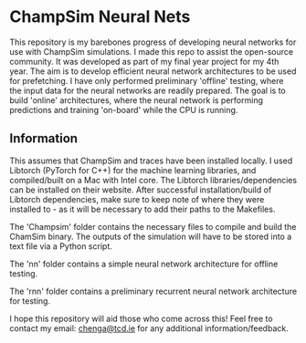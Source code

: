 # ChampSim Neural Nets

This repository is my barebones progress of developing neural networks for use with ChampSim simulations. I made this repo to assist the open-source community. It was developed as part of my final year project for my 4th year. The aim is to develop efficient neural network architectures to be used for prefetching. I have only performed preliminary 'offline' testing, where the input data for the neural networks are readily prepared. The goal is to build 'online' architectures, where the neural network is performing predictions and training 'on-board' while the CPU is running. 


## Information
This assumes that ChampSim and traces have been installed locally.
I used Libtorch (PyTorch for C++) for the machine learning libraries, and compiled/built on a Mac with Intel core. The Libtorch libraries/dependencies can be installed on their website. 
After successful installation/build of Libtorch dependencies, make sure to keep note of where they were installed to - as it will be necessary to add their paths to the Makefiles.

The 'Champsim' folder contains the necessary files to compile and build the ChamSim binary. The outputs of the simulation will have to be stored into a text file via a Python script.

The 'nn' folder contains a simple neural network architecture for offline testing.

The 'rnn' folder contains a preliminary recurrent neural network architecture for testing.

I hope this repository will aid those who come across this!
Feel free to contact my email: chenga@tcd.ie for any additional information/feedback.
